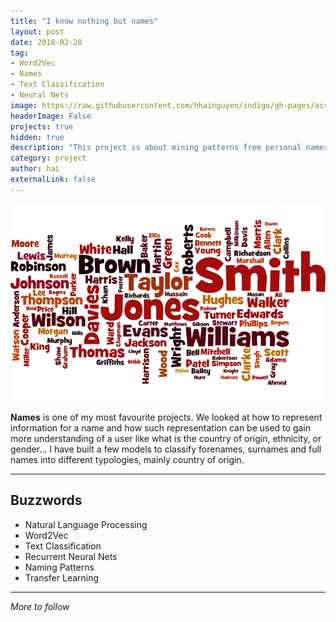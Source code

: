```yaml
---
title: "I know nothing but names"
layout: post
date: 2018-02-28 
tag: 
- Word2Vec
- Names
- Text Classification
- Neural Nets
image: https://raw.githubusercontent.com/hhainguyen/indigo/gh-pages/assets/top100-uknames.png
headerImage: False
projects: true
hidden: true 
description: "This project is about mining patterns from personal names to build models that can clasify names into different categories."
category: project
author: hai
externalLink: false
---
```



![Top 100 UK Surnames](https://raw.githubusercontent.com/hhainguyen/indigo/gh-pages/assets/top100-uknames.png)

**Names** is one of my most favourite projects. We looked at how to represent information for a name and how such representation can be used to gain more understanding of a user like what is the country of origin, ethnicity, or gender... I have built a few models to classify forenames, surnames and full names into different typologies, mainly country of origin.

---

## Buzzwords

- Natural Language Processing
- Word2Vec
- Text Classification
- Recurrent Neural Nets
- Naming Patterns
- Transfer Learning

---

*More to follow*
